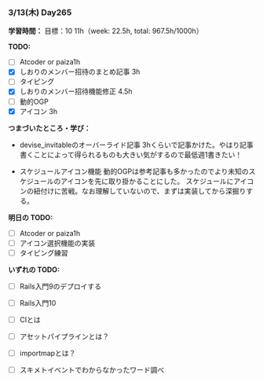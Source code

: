 ### 3/13(木) Day265

**学習時間：**
目標：10
11h（week: 22.5h, total: 967.5h/1000h）

**TODO:**
- [ ] Atcoder or paiza1h
- [x] しおりのメンバー招待のまとめ記事 3h
- [ ] タイピング
- [x] しおりのメンバー招待機能修正 4.5h
- [ ] 動的OGP
- [x] アイコン 3h

**つまづいたところ・学び：**
- devise_invitableのオーバーライド記事
3hくらいで記事かけた。やはり記事書くことによって得られるものも大きい気がするので最低週1書きたい！

- スケジュールアイコン機能
動的OGPは参考記事も多かったのでより未知のスケジュールのアイコンを先に取り掛かることにした。
スケジュールにアイコンの紐付けに苦戦。なお理解していないので、まずは実装してから深掘りする。

**明日の TODO:**
- [ ] Atcoder or paiza1h
- [ ] アイコン選択機能の実装
- [ ] タイピング練習

**いずれの TODO:**
- [ ] Rails入門9のデプロイする
- [ ] Rails入門10
- [ ] CIとは
- [ ] アセットパイプラインとは？
- [ ] importmapとは？
- [ ] スキメトイベントでわからなかったワード調べ


